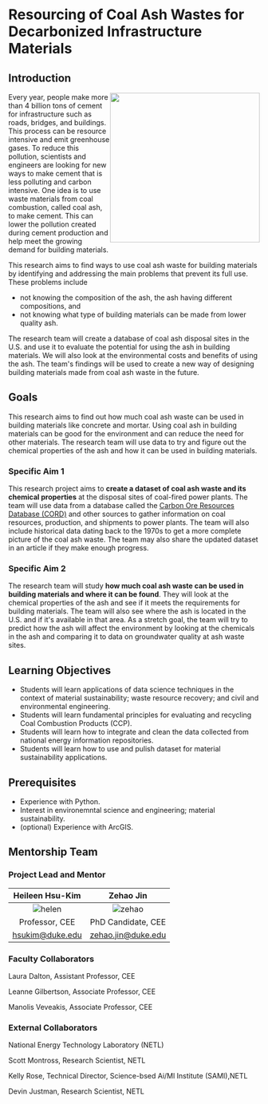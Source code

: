 # Resourcing of Coal Ash Wastes for Decarbonized Infrastructure Materials

## Introduction

<img src='https://bigdata.duke.edu/wp-content/uploads/2022/12/coalash-980x735.jpg' style='float:right; width:300px; height:100 px'/>
Every year, people make more than 4 billion tons of cement for infrastructure such as roads, bridges, and buildings. This process can be resource intensive and emit greenhouse gases. To reduce this pollution, scientists and engineers are looking for new ways to make cement that is less polluting and carbon intensive. One idea is to use waste materials from coal combustion, called coal ash, to make cement. This can lower the pollution created during cement production and help meet the growing demand for building materials.

This research aims to find ways to use coal ash waste for building materials by identifying and addressing the main problems that prevent its full use. These problems include 
- not knowing the composition of the ash, the ash having different compositions, and 
- not knowing what type of building materials can be made from lower quality ash. 

The research team will create a database of coal ash disposal sites in the U.S. and use it to evaluate the potential for using the ash in building materials. We will also look at the environmental costs and benefits of using the ash. The team's findings will be used to create a new way of designing building materials made from coal ash waste in the future.

## Goals

This research aims to find out how much coal ash waste can be used in building materials like concrete and mortar. Using coal ash in building materials can be good for the environment and can reduce the need for other materials. The research team will use data to try and figure out the chemical properties of the ash and how it can be used in building materials.

### Specific Aim 1

This research project aims to **create a dataset of coal ash waste and its chemical properties** at the disposal sites of coal-fired power plants. The team will use data from a database called the [Carbon Ore Resources Database (CORD)](https://www.arcgis.com/apps/dashboards/925daa29f2ed44fb808b1d388689b382) and other sources to gather information on coal resources, production, and shipments to power plants. The team will also include historical data dating back to the 1970s to get a more complete picture of the coal ash waste. The team may also share the updated dataset in an article if they make enough progress.

### Specific Aim 2

The research team will study **how much coal ash waste can be used in building materials and where it can be found**. They will look at the chemical properties of the ash and see if it meets the requirements for building materials. The team will also see where the ash is located in the U.S. and if it's available in that area. As a stretch goal, the team will try to predict how the ash will affect the environment by looking at the chemicals in the ash and comparing it to data on groundwater quality at ash waste sites.

## Learning Objectives

- Students will learn applications of data science techniques in the context of material sustainability; waste resource recovery; and civil and environmental engineering.
- Students will learn fundamental principles for evaluating and recycling Coal Combustion Products (CCP).
- Students will learn how to integrate and clean the data collected from national energy information repositories.
- Students will learn how to use and pulish dataset for material sustainability applications.

## Prerequisites

- Experience with Python.
- Interest in environemntal science and engineering; material sustainability. 
- (optional) Experience with ArcGIS.

## Mentorship Team

### Project Lead and Mentor

|                                                      Heileen Hsu-Kim                                                      |                                                 Zehao Jin                                                  |
|:-------------------------------------------------------------------------------------------------------------------------:|:----------------------------------------------------------------------------------------------------------:|
| ![helen](http://hsukim.pratt.duke.edu/sites/hsukim.pratt.duke.edu/files/images/11921_hsu_kim_helen002%20%281200px%29.jpg) | ![zehao](http://hsukim.pratt.duke.edu/sites/hsukim.pratt.duke.edu/files/images/Zehao1%28portrait%29_0.jpg) |
|                                                      Professor, CEE                                                       |                                             PhD Candidate, CEE                                             |
|                                            [hsukim@duke.edu](hsukim@duke.edu)                                             |                                  [zehao.jin@duke.edu](zehao.jin@duke.edu)                                  |

### Faculty Collaborators

Laura Dalton, Assistant Professor, CEE

Leanne Gilbertson, Associate Professor, CEE

Manolis Veveakis, Associate Professor, CEE

### External Collaborators

National Energy Technology Laboratory (NETL)

Scott Montross, Research Scientist, NETL

Kelly Rose, Technical Director, Science-bsed Ai/Ml Institute (SAMI),NETL

Devin Justman, Research Scientist, NETL
